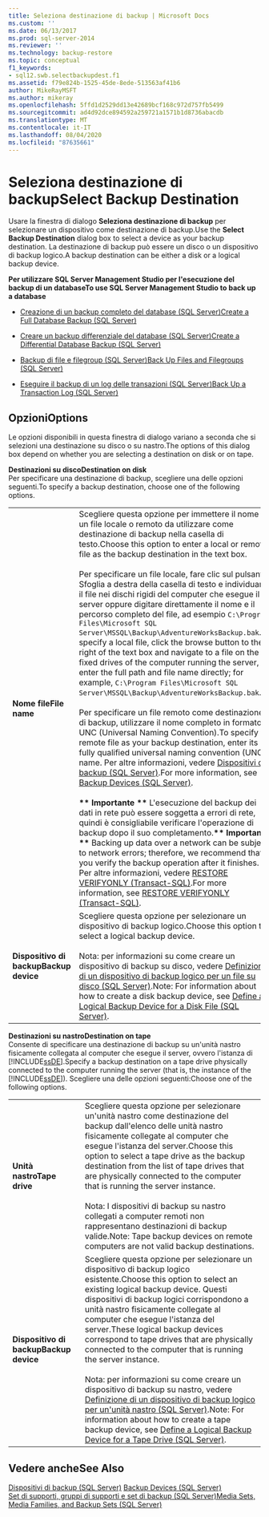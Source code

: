 ```yaml
---
title: Seleziona destinazione di backup | Microsoft Docs
ms.custom: ''
ms.date: 06/13/2017
ms.prod: sql-server-2014
ms.reviewer: ''
ms.technology: backup-restore
ms.topic: conceptual
f1_keywords:
- sql12.swb.selectbackupdest.f1
ms.assetid: f79e824b-1525-45de-8ede-513563af41b6
author: MikeRayMSFT
ms.author: mikeray
ms.openlocfilehash: 5ffd1d2529dd13e42689bcf168c972d757fb5499
ms.sourcegitcommit: ad4d92dce894592a259721a1571b1d8736abacdb
ms.translationtype: MT
ms.contentlocale: it-IT
ms.lasthandoff: 08/04/2020
ms.locfileid: "87635661"
---
```

# <a name="select-backup-destination"></a><span data-ttu-id="28b9f-102">Seleziona destinazione di backup</span><span class="sxs-lookup"><span data-stu-id="28b9f-102">Select Backup Destination</span></span>
  <span data-ttu-id="28b9f-103">Usare la finestra di dialogo **Seleziona destinazione di backup** per selezionare un dispositivo come destinazione di backup.</span><span class="sxs-lookup"><span data-stu-id="28b9f-103">Use the **Select Backup Destination** dialog box to select a device as your backup destination.</span></span> <span data-ttu-id="28b9f-104">La destinazione di backup può essere un disco o un dispositivo di backup logico.</span><span class="sxs-lookup"><span data-stu-id="28b9f-104">A backup destination can be either a disk or a logical backup device.</span></span>  
  
 <span data-ttu-id="28b9f-105">**Per utilizzare SQL Server Management Studio per l'esecuzione del backup di un database**</span><span class="sxs-lookup"><span data-stu-id="28b9f-105">**To use SQL Server Management Studio to back up a database**</span></span>  
  
-   [<span data-ttu-id="28b9f-106">Creazione di un backup completo del database &#40;SQL Server&#41;</span><span class="sxs-lookup"><span data-stu-id="28b9f-106">Create a Full Database Backup &#40;SQL Server&#41;</span></span>](create-a-full-database-backup-sql-server.md)  
  
-   [<span data-ttu-id="28b9f-107">Creare un backup differenziale del database &#40;SQL Server&#41;</span><span class="sxs-lookup"><span data-stu-id="28b9f-107">Create a Differential Database Backup &#40;SQL Server&#41;</span></span>](create-a-differential-database-backup-sql-server.md)  
  
-   [<span data-ttu-id="28b9f-108">Backup di file e filegroup &#40;SQL Server&#41;</span><span class="sxs-lookup"><span data-stu-id="28b9f-108">Back Up Files and Filegroups &#40;SQL Server&#41;</span></span>](back-up-files-and-filegroups-sql-server.md)  
  
-   [<span data-ttu-id="28b9f-109">Eseguire il backup di un log delle transazioni &#40;SQL Server&#41;</span><span class="sxs-lookup"><span data-stu-id="28b9f-109">Back Up a Transaction Log &#40;SQL Server&#41;</span></span>](back-up-a-transaction-log-sql-server.md)  
  
## <a name="options"></a><span data-ttu-id="28b9f-110">Opzioni</span><span class="sxs-lookup"><span data-stu-id="28b9f-110">Options</span></span>  
 <span data-ttu-id="28b9f-111">Le opzioni disponibili in questa finestra di dialogo variano a seconda che si selezioni una destinazione su disco o su nastro.</span><span class="sxs-lookup"><span data-stu-id="28b9f-111">The options of this dialog box depend on whether you are selecting a destination on disk or on tape.</span></span>  
  
 <span data-ttu-id="28b9f-112">**Destinazioni su disco**</span><span class="sxs-lookup"><span data-stu-id="28b9f-112">**Destination on disk**</span></span>  
 <span data-ttu-id="28b9f-113">Per specificare una destinazione di backup, scegliere una delle opzioni seguenti.</span><span class="sxs-lookup"><span data-stu-id="28b9f-113">To specify a backup destination, choose one of the following options.</span></span>  
  
|||  
|-|-|  
|<span data-ttu-id="28b9f-114">**Nome file**</span><span class="sxs-lookup"><span data-stu-id="28b9f-114">**File name**</span></span>|<span data-ttu-id="28b9f-115">Scegliere questa opzione per immettere il nome di un file locale o remoto da utilizzare come destinazione di backup nella casella di testo.</span><span class="sxs-lookup"><span data-stu-id="28b9f-115">Choose this option to enter a local or remote file as the backup destination in the text box.</span></span><br /><br /> <span data-ttu-id="28b9f-116">Per specificare un file locale, fare clic sul pulsante Sfoglia a destra della casella di testo e individuare il file nei dischi rigidi del computer che esegue il server oppure digitare direttamente il nome e il percorso completo del file, ad esempio `C:\Program Files\Microsoft SQL Server\MSSQL\Backup\AdventureWorksBackup.bak`.</span><span class="sxs-lookup"><span data-stu-id="28b9f-116">To specify a local file, click the browse button to the right of the text box and navigate to a file on the fixed drives of the computer running the server, or enter the full path and file name directly; for example, `C:\Program Files\Microsoft SQL Server\MSSQL\Backup\AdventureWorksBackup.bak`.</span></span><br /><br /> <span data-ttu-id="28b9f-117">Per specificare un file remoto come destinazione di backup, utilizzare il nome completo in formato UNC (Universal Naming Convention).</span><span class="sxs-lookup"><span data-stu-id="28b9f-117">To specify a remote file as your backup destination, enter its fully qualified universal naming convention (UNC) name.</span></span> <span data-ttu-id="28b9f-118">Per altre informazioni, vedere [Dispositivi di backup &#40;SQL Server&#41;](backup-devices-sql-server.md).</span><span class="sxs-lookup"><span data-stu-id="28b9f-118">For more information, see [Backup Devices &#40;SQL Server&#41;](backup-devices-sql-server.md).</span></span><br /><br /> <span data-ttu-id="28b9f-119">**\*\* Importante \*\*** L'esecuzione del backup dei dati in rete può essere soggetta a errori di rete, quindi è consigliabile verificare l'operazione di backup dopo il suo completamento.</span><span class="sxs-lookup"><span data-stu-id="28b9f-119">**\*\* Important \*\*** Backing up data over a network can be subject to network errors; therefore, we recommend that you verify the backup operation after it finishes.</span></span> <span data-ttu-id="28b9f-120">Per altre informazioni, vedere [RESTORE VERIFYONLY &#40;Transact-SQL&#41;](/sql/t-sql/statements/restore-statements-verifyonly-transact-sql).</span><span class="sxs-lookup"><span data-stu-id="28b9f-120">For more information, see [RESTORE VERIFYONLY &#40;Transact-SQL&#41;](/sql/t-sql/statements/restore-statements-verifyonly-transact-sql).</span></span>|  
|<span data-ttu-id="28b9f-121">**Dispositivo di backup**</span><span class="sxs-lookup"><span data-stu-id="28b9f-121">**Backup device**</span></span>|<span data-ttu-id="28b9f-122">Scegliere questa opzione per selezionare un dispositivo di backup logico.</span><span class="sxs-lookup"><span data-stu-id="28b9f-122">Choose this option to select a logical backup device.</span></span><br /><br /> <span data-ttu-id="28b9f-123">Nota: per informazioni su come creare un dispositivo di backup su disco, vedere [Definizione di un dispositivo di backup logico per un file su disco &#40;SQL Server&#41;](define-a-logical-backup-device-for-a-disk-file-sql-server.md).</span><span class="sxs-lookup"><span data-stu-id="28b9f-123">Note: For information about how to create a disk backup device, see [Define a Logical Backup Device for a Disk File &#40;SQL Server&#41;](define-a-logical-backup-device-for-a-disk-file-sql-server.md).</span></span>|  
  
 <span data-ttu-id="28b9f-124">**Destinazioni su nastro**</span><span class="sxs-lookup"><span data-stu-id="28b9f-124">**Destination on tape**</span></span>  
 <span data-ttu-id="28b9f-125">Consente di specificare una destinazione di backup su un'unità nastro fisicamente collegata al computer che esegue il server, ovvero l'istanza di [!INCLUDE[ssDE](../../includes/ssde-md.md)].</span><span class="sxs-lookup"><span data-stu-id="28b9f-125">Specify a backup destination on a tape drive physically connected to the computer running the server (that is, the instance of the [!INCLUDE[ssDE](../../includes/ssde-md.md)]).</span></span> <span data-ttu-id="28b9f-126">Scegliere una delle opzioni seguenti:</span><span class="sxs-lookup"><span data-stu-id="28b9f-126">Choose one of the following options.</span></span>  
  
|||  
|-|-|  
|<span data-ttu-id="28b9f-127">**Unità nastro**</span><span class="sxs-lookup"><span data-stu-id="28b9f-127">**Tape drive**</span></span>|<span data-ttu-id="28b9f-128">Scegliere questa opzione per selezionare un'unità nastro come destinazione del backup dall'elenco delle unità nastro fisicamente collegate al computer che esegue l'istanza del server.</span><span class="sxs-lookup"><span data-stu-id="28b9f-128">Choose this option to select a tape drive as the backup destination from the list of tape drives that are physically connected to the computer that is running the server instance.</span></span><br /><br /> <span data-ttu-id="28b9f-129">Nota: I dispositivi di backup su nastro collegati a computer remoti non rappresentano destinazioni di backup valide.</span><span class="sxs-lookup"><span data-stu-id="28b9f-129">Note: Tape backup devices on remote computers are not valid backup destinations.</span></span>|  
|<span data-ttu-id="28b9f-130">**Dispositivo di backup**</span><span class="sxs-lookup"><span data-stu-id="28b9f-130">**Backup device**</span></span>|<span data-ttu-id="28b9f-131">Scegliere questa opzione per selezionare un dispositivo di backup logico esistente.</span><span class="sxs-lookup"><span data-stu-id="28b9f-131">Choose this option to select an existing logical backup device.</span></span> <span data-ttu-id="28b9f-132">Questi dispositivi di backup logici corrispondono a unità nastro fisicamente collegate al computer che esegue l'istanza del server.</span><span class="sxs-lookup"><span data-stu-id="28b9f-132">These logical backup devices correspond to tape drives that are physically connected to the computer that is running the server instance.</span></span><br /><br /> <span data-ttu-id="28b9f-133">Nota: per informazioni su come creare un dispositivo di backup su nastro, vedere [Definizione di un dispositivo di backup logico per un'unità nastro &#40;SQL Server&#41;](define-a-logical-backup-device-for-a-tape-drive-sql-server.md).</span><span class="sxs-lookup"><span data-stu-id="28b9f-133">Note: For information about how to create a tape backup device, see [Define a Logical Backup Device for a Tape Drive &#40;SQL Server&#41;](define-a-logical-backup-device-for-a-tape-drive-sql-server.md).</span></span>|  
  
## <a name="see-also"></a><span data-ttu-id="28b9f-134">Vedere anche</span><span class="sxs-lookup"><span data-stu-id="28b9f-134">See Also</span></span>  
 <span data-ttu-id="28b9f-135">[Dispositivi di backup &#40;SQL Server&#41;](backup-devices-sql-server.md) </span><span class="sxs-lookup"><span data-stu-id="28b9f-135">[Backup Devices &#40;SQL Server&#41;](backup-devices-sql-server.md) </span></span>  
 [<span data-ttu-id="28b9f-136">Set di supporti, gruppi di supporti e set di backup &#40;SQL Server&#41;</span><span class="sxs-lookup"><span data-stu-id="28b9f-136">Media Sets, Media Families, and Backup Sets &#40;SQL Server&#41;</span></span>](media-sets-media-families-and-backup-sets-sql-server.md)  
  
  
